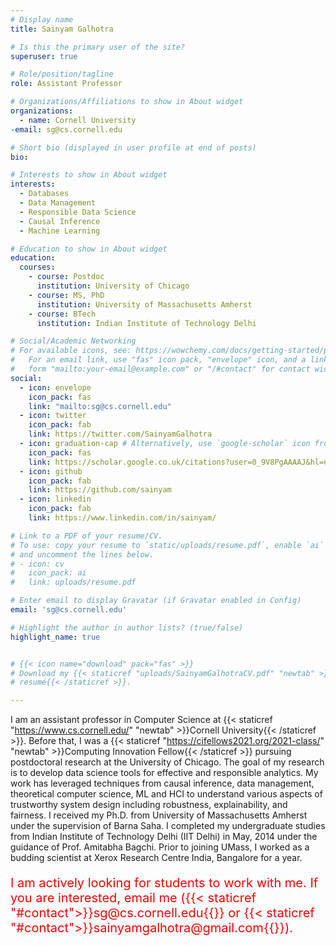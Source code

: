 ```yaml
---
# Display name
title: Sainyam Galhotra

# Is this the primary user of the site?
superuser: true

# Role/position/tagline
role: Assistant Professor

# Organizations/Affiliations to show in About widget
organizations:
  - name: Cornell University
-email: sg@cs.cornell.edu

# Short bio (displayed in user profile at end of posts)
bio: 

# Interests to show in About widget
interests:
  - Databases
  - Data Management
  - Responsible Data Science
  - Causal Inference
  - Machine Learning

# Education to show in About widget
education:
  courses:
    - course: Postdoc
      institution: University of Chicago
    - course: MS, PhD 
      institution: University of Massachusetts Amherst
    - course: BTech
      institution: Indian Institute of Technology Delhi

# Social/Academic Networking
# For available icons, see: https://wowchemy.com/docs/getting-started/page-builder/#icons
#   For an email link, use "fas" icon pack, "envelope" icon, and a link in the
#   form "mailto:your-email@example.com" or "/#contact" for contact widget.
social:
  - icon: envelope
    icon_pack: fas
    link: "mailto:sg@cs.cornell.edu" 
  - icon: twitter
    icon_pack: fab
    link: https://twitter.com/SainyamGalhotra
  - icon: graduation-cap # Alternatively, use `google-scholar` icon from `ai` icon pack
    icon_pack: fas
    link: https://scholar.google.co.uk/citations?user=0_9V8PgAAAAJ&hl=en
  - icon: github
    icon_pack: fab
    link: https://github.com/sainyam
  - icon: linkedin
    icon_pack: fab
    link: https://www.linkedin.com/in/sainyam/

# Link to a PDF of your resume/CV.
# To use: copy your resume to `static/uploads/resume.pdf`, enable `ai` icons in `params.toml`,
# and uncomment the lines below.
# - icon: cv
#   icon_pack: ai
#   link: uploads/resume.pdf

# Enter email to display Gravatar (if Gravatar enabled in Config)
email: 'sg@cs.cornell.edu'

# Highlight the author in author lists? (true/false)
highlight_name: true


# {{< icon name="download" pack="fas" >}}
# Download my {{< staticref "uploads/SainyamGalhotraCV.pdf" "newtab" >}}
# resumé{{< /staticref >}}.

---
```


I am an assistant professor in Computer Science at  {{< staticref "https://www.cs.cornell.edu/" "newtab" >}}Cornell University{{< /staticref >}}. Before that, I was a {{< staticref "https://cifellows2021.org/2021-class/" "newtab" >}}Computing Innovation Fellow{{< /staticref >}}  pursuing postdoctoral research at the University of Chicago. The goal of my research is to develop data science tools for effective and responsible analytics. My work has leveraged techniques from causal inference, data management, theoretical computer science, ML and HCI to understand various aspects of trustworthy system design including robustness, explainability, and fairness. I received my Ph.D. from University of Massachusetts Amherst under the supervision of Barna Saha. I completed my undergraduate studies from Indian Institute of Technology Delhi (IIT Delhi) in May, 2014 under the guidance of Prof. Amitabha Bagchi. Prior to joining UMass, I worked as a budding scientist at Xerox Research Centre India, Bangalore for a year.

<p style="font-size:20px; color:red; ">
I am actively looking for students to work with me. If you are interested, email me ({{< staticref "#contact">}}sg@cs.cornell.edu{{</staticref>}} or {{< staticref "#contact">}}sainyamgalhotra@gmail.com{{</staticref>}}).
</p>
